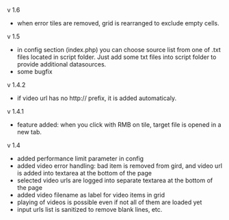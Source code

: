 v 1.6
- when error tiles are removed, grid is rearranged to exclude empty cells. 

v 1.5
- in config section (index.php) you can choose source list from one of .txt files located in script folder. Just add some txt files into script folder to provide additional datasources. 
- some bugfix 

v 1.4.2
- if video url has no http:// prefix, it is added automaticaly. 

v 1.4.1
- feature added: when you click with RMB on tile, target file is opened in a new tab. 

v 1.4
- added performance limit parameter in config
- added video error handling:  bad item is removed from gird, and
  video url is added into textarea at the bottom of the page
- selected video urls are logged into separate textarea at the bottom of
  the page
- added video filename as label for video items in grid
- playing of videos is possible even if not all of them are loaded yet
- input urls list is sanitized to remove blank lines, etc.
